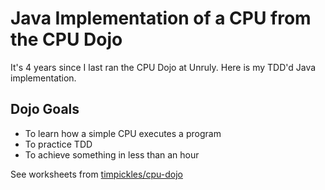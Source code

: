 # Java Implementation of a CPU from the CPU Dojo

It's 4 years since I last ran the CPU Dojo at Unruly. Here is my TDD'd Java implementation.

## Dojo Goals

- To learn how a simple CPU executes a program
- To practice TDD
- To achieve something in less than an hour

See worksheets from [timpickles/cpu-dojo](https://github.com/timpickles/cpu-dojo)